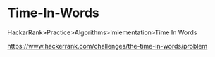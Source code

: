 # Time-In-Words
HackarRank>Practice>Algorithms>Imlementation>Time In Words

https://www.hackerrank.com/challenges/the-time-in-words/problem
